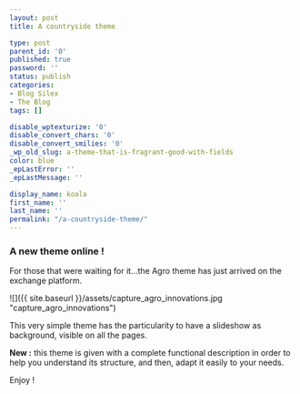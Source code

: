 ```yaml
---
layout: post
title: A countryside theme

type: post
parent_id: '0'
published: true
password: ''
status: publish
categories:
- Blog Silex
- The Blog
tags: []

disable_wptexturize: '0'
disable_convert_chars: '0'
disable_convert_smilies: '0'
_wp_old_slug: a-theme-that-is-fragrant-good-with-fields
color: blue
_epLastError: ''
_epLastMessage: ''

display_name: koala
first_name: ''
last_name: ''
permalink: "/a-countryside-theme/"
---
```


### A new theme online !

For those that were waiting for it...the Agro theme has just arrived on the exchange platform.

![]({{ site.baseurl }}/assets/capture_agro_innovations.jpg "capture_agro_innovations")

This very simple theme has the particularity to have a slideshow as background, visible on all the pages.



**New :** this theme is given with a complete functional description in order to help you understand its structure, and then, adapt it easily to your needs.

Enjoy !